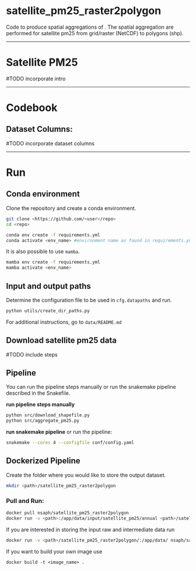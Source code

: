 # satellite_pm25_raster2polygon

Code to produce spatial aggregations of [](). The spatial aggregation are performed for satellite pm25 from grid/raster (NetCDF) to polygons (shp).

---

# Satellite PM25

#TODO incorporate intro

---

# Codebook

## Dataset Columns:

#TODO incorporate dataset columns

---

# Run

## Conda environment

Clone the repository and create a conda environment.

```bash
git clone <https://github.com/<user>/repo>
cd <repo>

conda env create -f requirements.yml
conda activate <env_name> #environment name as found in requirements.yml
```

It is also possible to use `mamba`.

```bash
mamba env create -f requirements.yml
mamba activate <env_name>
```

## Input and output paths

Determine the configuration file to be used in `cfg.datapaths` and run.

```bash
python utils/create_dir_paths.py 
```

For additional instructions, go to `data/README.md`

## Download satellite pm25 data

#TODO include steps

## Pipeline

You can run the pipeline steps manually or run the snakemake pipeline described in the Snakefile.

**run pipeline steps manually**

```bash
python src/download_shapefile.py
python src/aggregate_pm25.py
```

**run snakemake pipeline**
or run the pipeline:

```bash
snakemake --cores 4 --configfile conf/config.yaml
```

## Dockerized Pipeline

Create the folder where you would like to store the output dataset.

```bash 
mkdir <path>/satellite_pm25_raster2polygon
```

### Pull and Run:

```bash
docker pull nsaph/satellite_pm25_raster2polygon
docker run -v <path>:/app/data/input/satellite_pm25/annual <path>/satellite_pm25_raster2polygon/:/app/data/output/satellite_pm25_raster2polygon nsaph/satellite_pm25_raster2polygon
```  

If you are interested in storing the input raw and intermediate data run

```bash
docker run -v <path>/satellite_pm25_raster2polygon/:/app/data/ nsaph/satellite_pm25_raster2polygon
```

If you want to build your own image use
```
docker build -t <image_name> .
```

